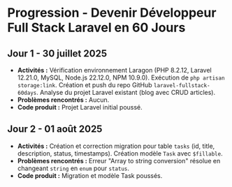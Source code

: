 # Progression - Devenir Développeur Full Stack Laravel en 60 Jours

## Jour 1 - 30 juillet 2025
- **Activités :** Vérification environnement Laragon (PHP 8.2.12, Laravel 12.21.0, MySQL, Node.js 22.12.0, NPM 10.9.0). Exécution de `php artisan storage:link`. Création et push du repo GitHub `laravel-fullstack-60days`. Analyse du projet Laravel existant (blog avec CRUD articles).
- **Problèmes rencontrés :** Aucun.
- **Code produit :** Projet Laravel initial poussé[](https://github.com/RadoKelly/laravel-fullstack-60days).


## Jour 2 - 01 août 2025
- **Activités :** Création et correction migration pour table `tasks` (id, title, description, status, timestamps). Création modèle `Task` avec `$fillable`.
- **Problèmes rencontrés :** Erreur "Array to string conversion" résolue en changeant `string` en `enum` pour `status`.
- **Code produit :** Migration et modèle Task poussés[](https://github.com/RadoKelly/laravel-fullstack-60days).